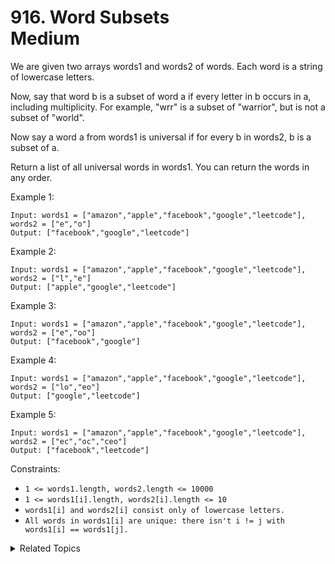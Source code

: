# 916. Word Subsets<br> Medium

We are given two arrays words1 and words2 of words.  Each word is a string of lowercase letters.

Now, say that word b is a subset of word a if every letter in b occurs in a, including multiplicity.  For example, "wrr" is a subset of "warrior", but is not a subset of "world".

Now say a word a from words1 is universal if for every b in words2, b is a subset of a. 

Return a list of all universal words in words1.  You can return the words in any order.

Example 1:

```
Input: words1 = ["amazon","apple","facebook","google","leetcode"], words2 = ["e","o"]
Output: ["facebook","google","leetcode"]
```

Example 2:

```
Input: words1 = ["amazon","apple","facebook","google","leetcode"], words2 = ["l","e"]
Output: ["apple","google","leetcode"]
```
Example 3:

```
Input: words1 = ["amazon","apple","facebook","google","leetcode"], words2 = ["e","oo"]
Output: ["facebook","google"]
```
Example 4:

```
Input: words1 = ["amazon","apple","facebook","google","leetcode"], words2 = ["lo","eo"]
Output: ["google","leetcode"]
```
Example 5:

```
Input: words1 = ["amazon","apple","facebook","google","leetcode"], words2 = ["ec","oc","ceo"]
Output: ["facebook","leetcode"]
```

Constraints:

- `1 <= words1.length, words2.length <= 10000`
- `1 <= words1[i].length, words2[i].length <= 10`
- `words1[i] and words2[i] consist only of lowercase letters.`
- `All words in words1[i] are unique: there isn't i != j with words1[i] == words1[j].`

<details>

<summary> Related Topics </summary>

-   `String`

</details>
